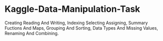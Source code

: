 # Kaggle-Data-Manipulation-Task
Creating Reading And Writing, Indexing Selecting Assigning, Summary Fuctions And Maps, Grouping And Sorting, Data Types And Missing Values, Renaming And Combining.
